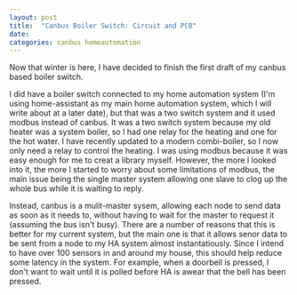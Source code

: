 ```yaml
---
layout: post
title:  "Canbus Boiler Switch: Circuit and PCB"
date:   
categories: canbus homeautomation
---
```


Now that winter is here, I have decided to finish the first draft of my canbus based boiler switch.

I did have a boiler switch connected to my home automation system (I'm using home-assistant as my main home automation system, which I will write about at a later date), but that was a two switch system and it used modbus instead of canbus. It was a two switch system because my old heater was a system boiler, so I had one relay for the heating and one for the hot water. I have recently updated to a modern combi-boiler, so I now only need a relay to control the heating. I was using modbus because it was easy enough for me to creat a library myself. However, the more I looked into it, the more I started to worry about some limitations of modbus, the main issue being the single master system allowing one slave to clog up the whole bus while it is waiting to reply.

Instead, canbus is a mulit-master sysem, allowing each node to send data as soon as it needs to, without having to wait for the master to request it (assuming the bus isn't busy). There are a number of reasons that this is better for my current system, but the main one is that it allows senor data to be sent from a node to my HA system almost instantatiously. Since I intend to have over 100 sensors in and around my house, this should help reduce some latency in the system. For example, when a doorbell is pressed, I don't want to wait until it is polled before HA is awear that the bell has been pressed.


